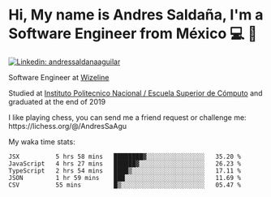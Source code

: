 # Hi, My name is Andres Saldaña, I'm a Software Engineer from México :computer: :boy:

[![Linkedin: andressaldanaaguilar](https://img.shields.io/badge/-andressaldanaaguilar-blue?style=flat-square&logo=Linkedin&logoColor=white&link=https://www.linkedin.com/in/thaianebraga/)](https://www.linkedin.com/in/andressaldanaaguilar)

<p>Software Engineer at <a href="https://www.wizeline.com/">Wizeline</a></p>
<p>Studied at <a href="https://en.wikipedia.org/wiki/ESCOM">Instituto Politecnico Nacional / Escuela Superior de Cómputo</a> and graduated at the end of 2019</p>
<p>I like playing chess, you can send me a friend request or challenge me: https://lichess.org/@/AndresSaAgu</p>

<p> My waka time stats: </p>

<!--START_SECTION:waka-->
```text
JSX          5 hrs 58 mins   ████████▓░░░░░░░░░░░░░░░░   35.20 % 
JavaScript   4 hrs 27 mins   ██████▓░░░░░░░░░░░░░░░░░░   26.23 % 
TypeScript   2 hrs 54 mins   ████▒░░░░░░░░░░░░░░░░░░░░   17.11 % 
JSON         1 hr 59 mins    ███░░░░░░░░░░░░░░░░░░░░░░   11.69 % 
CSV          55 mins         █▒░░░░░░░░░░░░░░░░░░░░░░░   05.47 % 
```
<!--END_SECTION:waka-->
